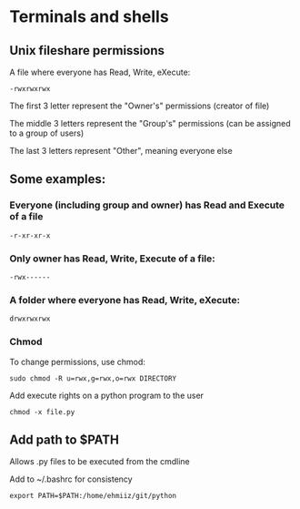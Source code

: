 # Terminals and shells

## Unix fileshare permissions

A file where everyone has Read, Write, eXecute:
```
-rwxrwxrwx
```

The first 3 letter represent the "Owner's" permissions (creator of file)

The middle 3 letters represent the "Group's" permissions (can be assigned to a group of users)

The last 3 letters represent "Other", meaning everyone else

## Some examples:

### Everyone (including group and owner) has Read and Execute of a file

```
-r-xr-xr-x
```

###  Only owner has Read, Write, Execute of a file:

```
-rwx------
```

### A folder where everyone has Read, Write, eXecute:

```
drwxrwxrwx
```

### Chmod

To change permissions, use chmod:

```
sudo chmod -R u=rwx,g=rwx,o=rwx DIRECTORY
```

Add execute rights on a python program to the user

```
chmod -x file.py
```

## Add path to $PATH

Allows .py files to be executed from the cmdline

Add to ~/.bashrc for consistency

```
export PATH=$PATH:/home/ehmiiz/git/python
```

